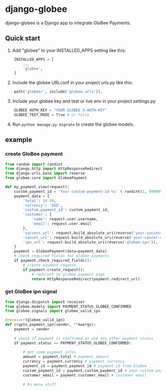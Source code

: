 # django-globee

django-globee is a Django app to integrate GloBee Payments.

Quick start
-----------

1. Add "globee" to your INSTALLED_APPS setting like this:
```python
    INSTALLED_APPS = [
        ...
        'globee',
    ]
```
2. Include the globee URLconf in your project urls.py like this:
```python
    path('globee/', include('globee.urls')),
```
    
3. Include your globee key and test or live env in your project settings.py
```python
    GLOBEE_AUTH_KEY = "YOUR GLOBEE X-AUTH-KEY"
    GLOBEE_TEST_MODE = True # or False
```


4. Run `python manage.py migrate` to create the globee models.


## example

### create GloBee payment

```python
from random import randint
from django.http import HttpResponseRedirect
from django.urls.base import reverse
from globee.core import GlobeePayment

def my_payment_view(request):
    custom_payment_id = 'Your-custom-payment-id-%s' % randint(1, 9999999)
    payment_data = {
        'total': 10.50,
        'currency': 'USD',
        'custom_payment_id': custom_payment_id,
        'customer': {
            'name': request.user.username,
            'email': request.user.email
        },
        'success_url': request.build_absolute_uri(reverse('your-success-url')),
        'cancel_url': request.build_absolute_uri(reverse('your-cancel-url')),
        'ipn_url': request.build_absolute_uri(reverse('globee-ipn')),
    }
    payment = GlobeePayment(data=payment_data)
    # check required fields for globee payments
    if payment.check_required_fields():
        # create payment request
        if payment.create_request():
            # redirect to globee payment page
            return HttpResponseRedirect(payment.redirect_url)
```

### get GloBee ipn signal

```python
from django.dispatch import receiver
from globee.models import PAYMENT_STATUS_GLOBEE_CONFIRMED
from globee.signals import globee_valid_ipn

@receiver(globee_valid_ipn)
def crypto_payment_ipn(sender, **kwargs):
    payment = sender
    
    # check if payment is confirmed or use any other payment status
    if payment.status == PAYMENT_STATUS_GLOBEE_CONFIRMED:
        
        # get some payment infos
        amount = payment.total # payment amount
        currency = payment.currency # payment currency
        payment_id = payment.payment_id # payment id from GloBee
        custom_payment_id = payment.custom_payment_id # your custom payment id
        customer_email = payment.customer_email # customer email
        
        # Do more stuff
        
```
